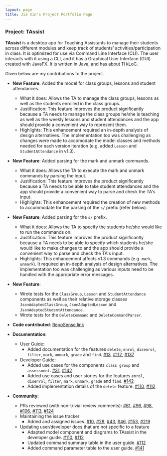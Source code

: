 ```yaml
---
layout: page
title: Jia Xin's Project Portfolio Page
---
```


### Project: TAssist

**TAssist** is a desktop app for Teaching Assistants to manage their students across different modules and keep track of students’ activities/participation in class. It is optimized for use via Command Line Interface (CLI). The user interacts with it using a CLI, and it has a Graphical User Interface (GUI) created with JavaFX. It is written in Java, and has about 11 kLoC.

Given below are my contributions to the project.

* **New Feature**: Added the model for class groups, lessons and student attendances.
  * What it does: Allows the TA to manage the class groups, lessons as well as the students enrolled in the class groups.
  * Justification: This feature improves the product significantly because a TA needs to manage the class groups he/she is teaching as well as the weekly lessons and student attendances and the app should provide a convenient way to represent them.
  * Highlights: This enhancement required an in-depth analysis of design alternatives. The implementation too was challenging as changes were made to accomodate the model classes and methods needed for each version iteration (e.g. added `Lesson` and `StudentAttendance` in v1.3).

* **New Feature**: Added parsing for the mark and unmark commands.
  * What it does: Allows the TA to execute the mark and unmark commands by parsing the input.
  * Justification: This feature improves the product significantly because a TA needs to be able to take student attendances and the app should provide a convenient way to parse and check the TA's input.
  * Highlights: This enhancement required the creation of new methods to accommodate for the parsing of the `s/` prefix (refer below).

* **New Feature**: Added parsing for the `s/` prefix.
  * What it does: Allows the TA to specify the students he/she would like to run the commands on.
  * Justification: This feature improves the product significantly because a TA needs to be able to specify which students he/she would like to make changes to and the app should provide a convenient way to parse and check the TA's input.
  * Highlights: This enhancement affects v1.3 commands (e.g. `mark`, `unmark`). It required an in-depth analysis of design alternatives. The implementation too was challenging as various inputs need to be handled with the appropriate error messages.

* **New Feature**:
  * Wrote tests for the `ClassGroup`, `Lesson` and `StudentAttendance` components as well as their relative storage classes `JsonAdaptedClassGroup`, `JsonAdaptedLesson` and `JsonAdaptedStudentAttendance`.
  * Wrote tests for the `DeleteCommand` and `DeleteCommandParser`.

* **Code contributed**: [RepoSense link](https://nus-cs2103-ay2122s2.github.io/tp-dashboard/?search=jxt00&breakdown=true)

* **Documentation**:
  * User Guide:
    * Added documentation for the features `delete`, `enrol`, `disenrol`, `filter`, `mark`, `unmark`, `grade` and `find`. [\#13](https://github.com/AY2122S2-CS2103T-T13-2/tp/pull/13), [\#112](https://github.com/AY2122S2-CS2103T-T13-2/tp/pull/112), [\#137](https://github.com/AY2122S2-CS2103T-T13-2/tp/pull/137)
  * Developer Guide:
    * Added use cases for the components `class group` and `assessment`. [\#31](https://github.com/AY2122S2-CS2103T-T13-2/tp/pull/31), [\#142](https://github.com/AY2122S2-CS2103T-T13-2/tp/pull/142)
    * Added use cases and user stories for the features `enrol`, `disenrol`, `filter`, `mark`, `unmark`, `grade` and `find`. [\#142](https://github.com/AY2122S2-CS2103T-T13-2/tp/pull/142)
    * Added implementation details of the `delete` feature. [\#110](https://github.com/AY2122S2-CS2103T-T13-2/tp/pull/110), [\#112](https://github.com/AY2122S2-CS2103T-T13-2/tp/pull/112)

* **Community**:
  * PRs reviewed (with non-trivial review comments): [\#61](https://github.com/AY2122S2-CS2103T-T13-2/tp/pull/61), [\#96](https://github.com/AY2122S2-CS2103T-T13-2/tp/pull/96), [\#98](https://github.com/AY2122S2-CS2103T-T13-2/tp/pull/98), [\#106](https://github.com/AY2122S2-CS2103T-T13-2/tp/pull/106), [\#113](https://github.com/AY2122S2-CS2103T-T13-2/tp/pull/113), [\#124](https://github.com/AY2122S2-CS2103T-T13-2/tp/pull/124)
  * Maintaining the issue tracker
    * Added and assigned issues. [\#10](https://github.com/AY2122S2-CS2103T-T13-2/tp/issues/10), [\#28](https://github.com/AY2122S2-CS2103T-T13-2/tp/issues/28), [\#43](https://github.com/AY2122S2-CS2103T-T13-2/tp/issues/43), [\#46](https://github.com/AY2122S2-CS2103T-T13-2/tp/issues/46), [\#153](https://github.com/AY2122S2-CS2103T-T13-2/tp/issues/153), [\#219](https://github.com/AY2122S2-CS2103T-T13-2/tp/issues/219)
  * Updating user/developer docs that are not specific to a feature
    * Adapted model component and diagrams to TAssist in the developer guide. [\#110](https://github.com/AY2122S2-CS2103T-T13-2/tp/pull/110), [\#112](https://github.com/AY2122S2-CS2103T-T13-2/tp/pull/112)
    * Updated command summary table in the user guide. [\#112](https://github.com/AY2122S2-CS2103T-T13-2/tp/pull/112)
    * Added command parameter table to the user guide. [\#141](https://github.com/AY2122S2-CS2103T-T13-2/tp/pull/141)
